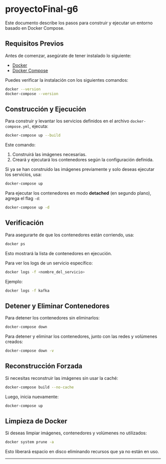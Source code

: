 # proyectoFinal-g6
Este documento describe los pasos para construir y ejecutar un entorno basado en Docker Compose.

## **Requisitos Previos**

Antes de comenzar, asegúrate de tener instalado lo siguiente:

- [Docker](https://www.docker.com/get-started)
- [Docker Compose](https://docs.docker.com/compose/install/)

Puedes verificar la instalación con los siguientes comandos:
```sh
docker --version
docker-compose --version
```

## **Construcción y Ejecución**

Para construir y levantar los servicios definidos en el archivo `docker-compose.yml`, ejecuta:

```sh
docker-compose up --build
```

Este comando:
1. Construirá las imágenes necesarias.
2. Creará y ejecutará los contenedores según la configuración definida.

Si ya se han construido las imágenes previamente y solo deseas ejecutar los servicios, usa:

```sh
docker-compose up
```

Para ejecutar los contenedores en modo **detached** (en segundo plano), agrega el flag `-d`:

```sh
docker-compose up -d
```

## **Verificación**

Para asegurarte de que los contenedores están corriendo, usa:

```sh
docker ps
```

Esto mostrará la lista de contenedores en ejecución.

Para ver los logs de un servicio específico:

```sh
docker logs -f <nombre_del_servicio>
```

Ejemplo:
```sh
docker logs -f kafka
```

## **Detener y Eliminar Contenedores**

Para detener los contenedores sin eliminarlos:

```sh
docker-compose down
```

Para detener y eliminar los contenedores, junto con las redes y volúmenes creados:

```sh
docker-compose down -v
```

## **Reconstrucción Forzada**

Si necesitas reconstruir las imágenes sin usar la caché:

```sh
docker-compose build --no-cache
```

Luego, inicia nuevamente:

```sh
docker-compose up
```

## **Limpieza de Docker**

Si deseas limpiar imágenes, contenedores y volúmenes no utilizados:

```sh
docker system prune -a
```

Esto liberará espacio en disco eliminando recursos que ya no están en uso.

---